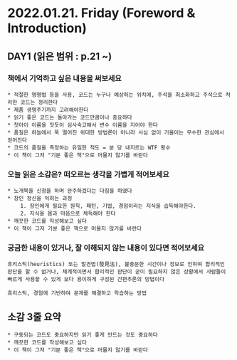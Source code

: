 # 2022.01.21. Friday **(Foreword & Introduction)**

## DAY1 (읽은 범위 : p.21 ~)

### 책에서 기억하고 싶은 내용을 써보세요

```
* 적절한 명명법 등을 사용, 코드는 누구나 예상하는 위치에, 주석을 최소화하고 주석으로 처리한 코드는 정리한다
* 제품 생명주기까지 고려해야한다
* 읽기 좋은 코드는 돌아가는 코드만큼이나 중요하다
* 첫아이 이름을 짓듯이 심사숙고해서 변수 이름을 지어야 한다
* 품질은 하늘에서 뚝 떨어진 위대한 방법론이 아니라 사심 없이 기울이는 무수한 관심에서 얻어진다
* 코드의 품질을 측정하는 유일한 척도 = 분 당 내지르는 WTF 횟수
* 이 책이 그저 "기분 좋은 책"으로 머물지 않기를 바란다
```

### 오늘 읽은 소감은? 떠오르는 생각을 가볍게 적어보세요

```
* 노개북을 신청을 하며 완주하겠다는 다짐을 하였다
* 장인 정신을 익히는 과정
    1. 장인에게 필요한 원칙, 패턴, 기법, 경험이라는 지식을 습득해야한다.
    2. 지식을 몸과 마음으로 체득해야 한다
* 깨끗한 코드를 작성해보고 싶다
* 이 책이 그저 기분 좋은 책으로 머물지 않기를 바란다
```

### 궁금한 내용이 있거나, 잘 이해되지 않는 내용이 있다면 적어보세요

```
휴리스틱(heuristics) 또는 발견법(發見法), 불충분한 시간이나 정보로 인하여 합리적인 판단을 할 수 없거나, 체계적이면서 합리적인 판단이 굳이 필요하지 않은 상황에서 사람들이 빠르게 사용할 수 있게 보다 용이하게 구성된 간편추론의 방법이다

휴리스틱, 경험에 기반하여 문제를 해결하고 학습하는 방법
```

## 소감 3줄 요약

```
* 구동되는 코드도 중요하지만 읽기 좋게 만드는 것도 중요하다
* 깨끗한 코드를 작성해보고 싶다
* 이 책이 그저 "기분 좋은 책"으로 머물지 않기를 바란다
```